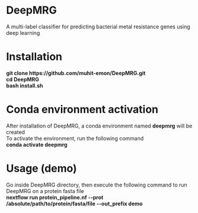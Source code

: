 # DeepMRG
A multi-label classifier for predicting bacterial metal resistance genes using deep learning 
# Installation
<b>git clone https://<i></i>github.com/muhit-emon/DeepMRG.git </b><br>
<b>cd DeepMRG </b><br>
<b>bash install.sh </b><br>
# Conda environment activation
After installation of DeepMRG, a conda environment named <b>deepmrg</b> will be created<br>
To activate the environment, run the following command <br>
<b>conda activate deepmrg</b>
# Usage (demo)
Go inside DeepMRG directory, then execute the following command to run DeepMRG on a protein fasta file <br>
<b>nextflow run protein_pipeline.nf --prot /absolute/path/to/protein/fasta/file --out_prefix demo </b>
